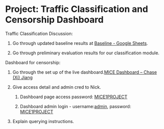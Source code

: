 # Project: Traffic Classification and Censorship Dashboard

Traffic Classification Discussion:

1. Go through updated baseline results at [Baseline - Google Sheets](https://docs.google.com/spreadsheets/d/1It5hiKPTkodrXj6Bggmdf3QIxkYyl8TNniBDTw5B-8U/edit#gid=0).

2. Go through preliminary evaluation results for our classification module.

Dashboard for censorship: 

1. Go through the set up of the live dashboard.[MICE Dashboard &#8211; Chase (Xi) Jiang](https://chasejiang.com/mice-dashboard)

2. Give access detail and admin cred to Nick.
   
   1. Dashboard page access password: <u>MICE1PROJECT</u>
   
   2. Dashboard admin login - username:<u>admin</u>, password: <u>MICE1PROJECT</u>

3. Explain querying instructions.
